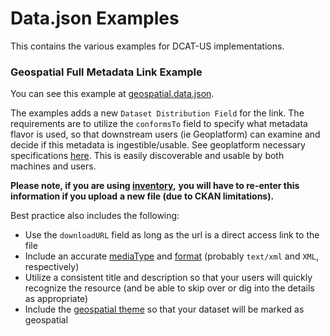 # Data.json Examples
This contains the various examples for DCAT-US implementations.

### Geospatial Full Metadata Link Example
You can see this example at [geospatial.data.json](./geospatial.data.json).

The examples adds a new `Dataset Distribution Field` for the link.
The requirements are to utilize the `conformsTo` field to specify what metadata flavor is used,
so that downstream users (ie Geoplatform) can examine and decide if this metadata is ingestible/usable.
See geoplatform necessary specifications [here](https://kb.geoplatform.gov/gp-faq/iso-csdgm-dcat.html).
This is easily discoverable and usable by both machines and users.

**Please note, if you are using [inventory](https://inventory.data.gov),**
**you will have to re-enter this information if you upload**
**a new file (due to CKAN limitations).**

Best practice also includes the following:

- Use the `downloadURL` field as long as the url is a direct access link to the file
- Include an accurate [mediaType](https://resources.data.gov/resources/dcat-us/#distribution-mediaType) and [format](https://resources.data.gov/resources/dcat-us/#distribution-format) (probably `text/xml` and `XML`, respectively)
- Utilize a consistent title and description so that your users will quickly recognize the resource (and be able to skip over or dig into the details as appropriate)
- Include the [geospatial theme](./geospatial.data.json#L24) so that your dataset will be marked as geospatial
